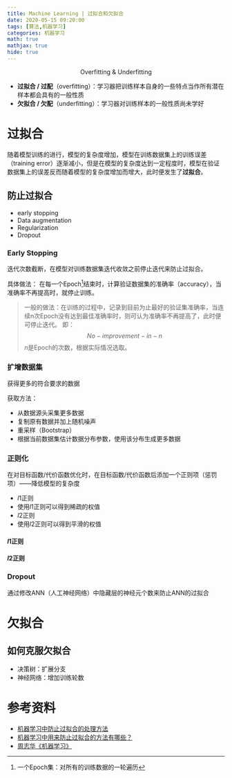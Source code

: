 ```yaml
---
title: Machine Learning | 过拟合和欠拟合
date: 2020-05-15 09:20:00
tags: [算法,机器学习]
categories: 机器学习
math: true
mathjax: true
hide: true
---
```


<center>Overfitting & Underfitting</center>
<!--more-->

- **过拟合 / 过配**（overfitting）：学习器把训练样本自身的一些特点当作所有潜在样本都会具有的一般性质
- **欠拟合 / 欠配**（underfitting）：学习器对训练样本的一般性质尚未学好

# 过拟合
随着模型训练的进行，模型的复杂度增加，模型在训练数据集上的训练误差（training error）逐渐减小，但是在模型的复杂度达到一定程度时，模型在验证数据集上的误差反而随着模型的复杂度增加而增大，此时便发生了**过拟合**。

## 防止过拟合
- early stopping
- Data augmentation
- Regularization
- Dropout

### Early Stopping
迭代次数截断，在模型对训练数据集迭代收敛之前停止迭代来防止过拟合。

具体做法：
在每一个Epoch[^1]结束时，计算验证数据集的准确率（accuracy），当准确率不再提高时，就停止训练。
> 一般的做法：在训练的过程中，记录到目前为止最好的验证集准确率，当连续n次Epoch没有达到最佳准确率时，则可认为准确率不再提高了，此时便可停止迭代。
即：
$$No-improvement-in-n$$
$n$是Epoch的次数，根据实际情况选取。

[^1]: 一个Epoch集：对所有的训练数据的一轮遍历


### 扩增数据集
获得更多的符合要求的数据

获取方法：
- 从数据源头采集更多数据
- 复制原有数据并加上随机噪声
- 重采样（Bootstrap）
- 根据当前数据集估计数据分布参数，使用该分布生成更多数据

### 正则化
在对目标函数/代价函数优化时，在目标函数/代价函数后添加一个正则项（惩罚项）——降低模型的复杂度

- $l1$正则
 - 使用$l1$正则可以得到稀疏的权值
- $l2$正则
 - 使用$l2$正则可以得到平滑的权值

#### $l1$正则

#### $l2$正则

### Dropout
通过修改ANN（人工神经网络）中隐藏层的神经元个数来防止ANN的过拟合

# 欠拟合

## 如何克服欠拟合
- 决策树：扩展分支
- 神经网络：增加训练轮数

# 参考资料
- [机器学习中防止过拟合的处理方法](https://blog.csdn.net/heyongluoyao8/article/details/49429629)
- [机器学习中用来防止过拟合的方法有哪些？](https://juejin.im/post/5b441583f265da0fb01854c4)
- [周志华《机器学习》](https://book.douban.com/subject/26708119/)